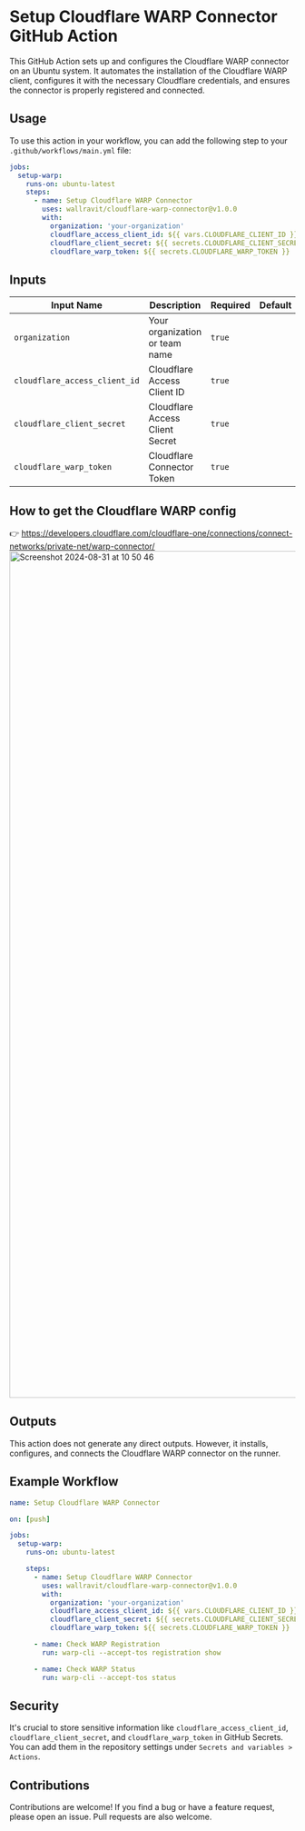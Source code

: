 
# Setup Cloudflare WARP Connector GitHub Action

This GitHub Action sets up and configures the Cloudflare WARP connector on an Ubuntu system. It automates the installation of the Cloudflare WARP client, configures it with the necessary Cloudflare credentials, and ensures the connector is properly registered and connected.

## Usage

To use this action in your workflow, you can add the following step to your `.github/workflows/main.yml` file:

```yaml
jobs:
  setup-warp:
    runs-on: ubuntu-latest
    steps:
      - name: Setup Cloudflare WARP Connector
        uses: wallravit/cloudflare-warp-connector@v1.0.0
        with:
          organization: 'your-organization'
          cloudflare_access_client_id: ${{ vars.CLOUDFLARE_CLIENT_ID }}
          cloudflare_client_secret: ${{ secrets.CLOUDFLARE_CLIENT_SECRET }}
          cloudflare_warp_token: ${{ secrets.CLOUDFLARE_WARP_TOKEN }}
```

## Inputs

| Input Name                     | Description                                           | Required | Default |
|--------------------------------|-------------------------------------------------------|----------|---------|
| `organization`                 | Your organization or team name                       | `true`   |         |
| `cloudflare_access_client_id`  | Cloudflare Access Client ID                           | `true`   |         |
| `cloudflare_client_secret`     | Cloudflare Access Client Secret                       | `true`   |         |
| `cloudflare_warp_token`        | Cloudflare Connector Token                            | `true`   |         |

## How to get the Cloudflare WARP config
👉 https://developers.cloudflare.com/cloudflare-one/connections/connect-networks/private-net/warp-connector/
<img width="1491" alt="Screenshot 2024-08-31 at 10 50 46" src="https://github.com/user-attachments/assets/9df67df7-ae06-4a35-884b-9b316f3cacfa">


## Outputs

This action does not generate any direct outputs. However, it installs, configures, and connects the Cloudflare WARP connector on the runner.

## Example Workflow

```yaml
name: Setup Cloudflare WARP Connector

on: [push]

jobs:
  setup-warp:
    runs-on: ubuntu-latest

    steps:
      - name: Setup Cloudflare WARP Connector
        uses: wallravit/cloudflare-warp-connector@v1.0.0
        with:
          organization: 'your-organization'
          cloudflare_access_client_id: ${{ vars.CLOUDFLARE_CLIENT_ID }}
          cloudflare_client_secret: ${{ secrets.CLOUDFLARE_CLIENT_SECRET }}
          cloudflare_warp_token: ${{ secrets.CLOUDFLARE_WARP_TOKEN }}

      - name: Check WARP Registration
        run: warp-cli --accept-tos registration show

      - name: Check WARP Status
        run: warp-cli --accept-tos status
```

## Security

It's crucial to store sensitive information like `cloudflare_access_client_id`, `cloudflare_client_secret`, and `cloudflare_warp_token` in GitHub Secrets. You can add them in the repository settings under `Secrets and variables > Actions`.

## Contributions

Contributions are welcome! If you find a bug or have a feature request, please open an issue. Pull requests are also welcome.

